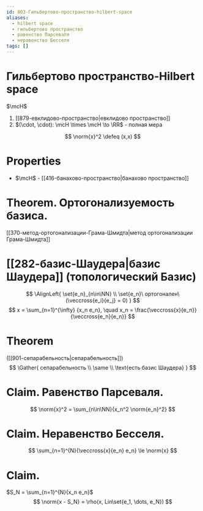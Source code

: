 ```yaml
---
id: 803-Гильбертово-пространство-hilbert-space
aliases:
  - hilbert space
  - гильбертово пространство
  - равенство Парсеваля
  - неравенство Бесселя
tags: []
---
```


# Гильбертово пространство-Hilbert space
$\mcH$
1. [[879-евклидово-пространство|евклидово пространство]]
2. $(\cdot, \cdot): \mcH \times \mcH \to \RR$ - полная мера 

$$
\norm{x}^2 \defeq (x,x)
$$

# Properties
- $\mcH$ - [[416-банахово-пространство|банахово пространство]]

# Theorem. Ортогонализуемость базиса.
[[370-метод-ортогонализации-Грама-Шмидта|метод ортогонализации Грама-Шмидта]]

# [[282-базис-Шаудера|базис Шаудера]] (топологический Базис)
$$
\AlignLeft{
\set{e_n}_{n\in\NN} \\
\set{e_n}\ ортогоналeн\ (\veccross{e_i}{e_j} = 0)
}
$$
$$
x = \sum_{n=1}^{\infty} {x_n e_n}, \quad x_n = \frac{\veccross{x}{e_n}}{\veccross{e_n}{e_n}}
$$

# Theorem
([[901-сепарабельность|сепарабельность]])
$$
\Gather{
сепарабельность \\
\same \\
\text{есть базис Шаудера}
}
$$

# Claim. Равенство Парсеваля.
$$
\norm{x}^2 = \sum_{n\in\NN}{x_n^2 \norm{e_n}^2}
$$

# Claim. Неравенство Бесселя.
$$
\sum_{n=1}^{N}{\veccross{x}{e_n} e_n} \le \norm{x}
$$

# Claim. 
$S_N = \sum_{n=1}^{N}{x_n e_n}$
 $$
\norm{x - S_N} = \rho(x, Lin\set{e_1, \dots, e_N})
$$
